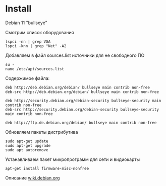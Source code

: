 # Install

Debian 11 "bullseye"

Смотрим список оборудования
```
lspci -nn | grep VGA
lspci -knn | grep "Net" -A2

```

Добавляем в файл sources.list источники для не свободного ПО
```
su -
nano /etc/apt/sources.list
```
Содержимое файла:
```
deb http://deb.debian.org/debian/ bullseye main contrib non-free
deb-src http://deb.debian.org/debian/ bullseye main contrib non-free

deb http://security.debian.org/debian-security bullseye-security main contrib non-free
deb-src http://security.debian.org/debian-security bullseye-security main contrib non-free

deb http://ftp.de.debian.org/debian/ bullseye main contrib non-free
```
Обновляем пакеты дистрибутива
```
sudo apt-get update
sudo apt-get upgrade
sudo apt autoremove
```
Устанавливаем пакет микропрограмм для сети и видиокарты
```
apt-get install firmware-misc-nonfree
```
Описание
[wiki.debian.org](https://wiki.debian.org/rt2800usb)
